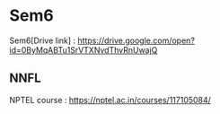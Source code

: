 # Sem6

Sem6[Drive link] : https://drive.google.com/open?id=0ByMqABTu1SrVTXNvdThvRnUwajQ


## NNFL
NPTEL course : https://nptel.ac.in/courses/117105084/
